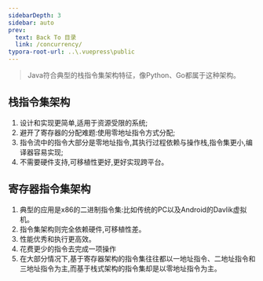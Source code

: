 ```yaml
---
sidebarDepth: 3
sidebar: auto
prev:
  text: Back To 目录
  link: /concurrency/
typora-root-url: ..\.vuepress\public
---
```




> Java符合典型的栈指令集架构特征，像Python、Go都属于这种架构。



## 栈指令集架构

1. 设计和实现更简单,适用于资源受限的系统;
2. 避开了寄存器的分配难题:使用零地址指令方式分配;
3. 指令流中的指令大部分是零地址指令,其执行过程依赖与操作栈,指令集更小,编译器容易实现;
4. 不需要硬件支持,可移植性更好,更好实现跨平台。

## 寄存器指令集架构

1. 典型的应用是x86的二进制指令集:比如传统的PC以及Android的Davlik虚拟机。
2. 指令集架构则完全依赖硬件,可移植性差。
3. 性能优秀和执行更高效。
4. 花费更少的指令去完成一项操作
5. 在大部分情况下,基于寄存器架构的指令集往往都以一地址指令、二地址指令和三地址指令为主,而基于栈式架构的指令集却是以零地址指令为主。

